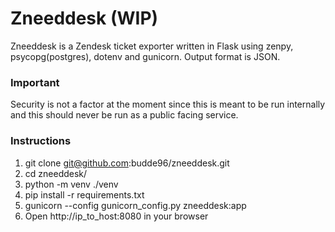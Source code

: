 # Zneeddesk (WIP)
Zneeddesk is a Zendesk ticket exporter written in Flask using zenpy, psycopg(postgres), dotenv and gunicorn. Output format is JSON.
### Important
Security is not a factor at the moment since this is meant to be run internally and this should never be run as a public facing service.
### Instructions
1. git clone git@github.com:budde96/zneeddesk.git
2. cd zneeddesk/
3. python -m venv ./venv
4. pip install -r requirements.txt
5. gunicorn --config gunicorn_config.py zneeddesk:app
6. Open http://ip_to_host:8080 in your browser
